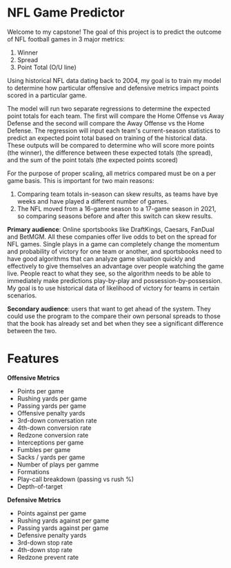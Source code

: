 # NFL Game Predictor

Welcome to my capstone! The goal of this project is to predict the outcome of NFL football games in 3 major metrics:
1. Winner
2. Spread
3. Point Total (O/U line)

Using historical NFL data dating back to 2004, my goal is to train my model to determine how particular offensive and defensive metrics impact points scored in a particular game. 

The model will run two separate regressions to determine the expected point totals for each team. The first will compare the Home Offense vs Away Defense and the second will compare the Away Offense vs the Home Defense. The regression will input each team's current-season statistics to predict an expected point total based on training of the historical data. These outputs will be compared to determine who will score more points (the winner), the difference between these expected totals (the spread), and the sum of the point totals (the expected points scored)

For the purpose of proper scaling, all metrics compared must be on a per game basis. This is important for two main reasons:
1. Comparing team totals in-season can skew results, as teams have bye weeks and have played a different number of games.
2. The NFL moved from a 16-game season to a 17-game season in 2021, so comparing seasons before and after this switch can skew results.

**Primary audience**: Online sportsbooks like DraftKings, Caesars, FanDual and BetMGM. All these companies offer live odds to bet on the spread for NFL games.  Single plays in a game can completely change the momentum and probability of victory for one team or another, and sportsbooks need to have good algorithms that can analyze game situation quickly and effectively to give themselves an advantage over people watching the game live. People react to what they see, so the algorithm needs to be able to immediately make predictions play-by-play and possession-by-possession. My goal is to use historical data of likelihood of victory for teams in certain scenarios.

**Secondary audience**: users that want to get ahead of the system. They could use the program to the compare their own personal spreads to those that the book has already set and bet when they see a significant difference between the two. 


# Features

**Offensive Metrics**
- Points per game
- Rushing yards per game
- Passing yards per game
- Offensive penalty yards
- 3rd-down conversation rate
- 4th-down conversion rate
- Redzone conversion rate
- Interceptions per game
- Fumbles per game
- Sacks / yards per game
- Number of plays per gamme
- Formations
- Play-call breakdown (passing vs rush %)
- Depth-of-target

**Defensive Metrics**
- Points against per game
- Rushing yards against per game
- Passing yards against per game
- Defensive penalty yards
- 3rd-down stop rate
- 4th-down stop rate
- Redzone prevent rate



